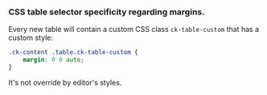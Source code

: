 ### CSS table selector specificity regarding margins.

Every new table will contain a custom CSS class `ck-table-custom` that has a custom style:
```css
.ck-content .table.ck-table-custom {
	margin: 0 0 auto;
}
```
It's not override by editor's styles.